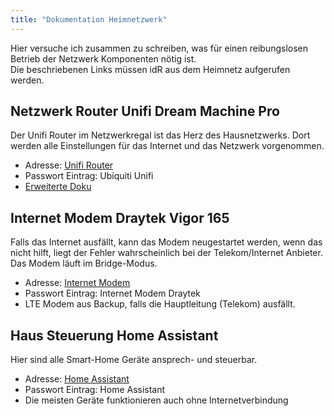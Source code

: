 ```yaml
---
title: "Dokumentation Heimnetzwerk"
---
```


Hier versuche ich zusammen zu schreiben, was für einen reibungslosen Betrieb der Netzwerk Komponenten nötig ist.  
Die beschriebenen Links müssen idR aus dem Heimnetz aufgerufen werden.

## Netzwerk Router Unifi Dream Machine Pro

Der Unifi Router im Netzwerkregal ist das Herz des Hausnetzwerks. Dort werden alle Einstellungen für das Internet und das Netzwerk vorgenommen.

- Adresse: <a href="https://192.168.1.1/network/default/dashboard" target="_blank">Unifi Router</a>
- Passwort Eintrag: Ubiquiti Unifi
- <a href="/udmpro/" target="_blank">Erweiterte Doku</a>

## Internet Modem Draytek Vigor 165

Falls das Internet ausfällt, kann das Modem neugestartet werden, wenn das nicht hilft, liegt der Fehler wahrscheinlich bei der Telekom/Internet Anbieter. Das Modem läuft im Bridge-Modus.

- Adresse: <a href="http://192.168.1.111" target="_blank">Internet Modem</a>
- Passwort Eintrag: Internet Modem Draytek
- LTE Modem aus Backup, falls die Hauptleitung (Telekom) ausfällt. 

## Haus Steuerung Home Assistant

Hier sind alle Smart-Home Geräte ansprech- und steuerbar.

- Adresse: <a href="http://192.168.1.247:8123/" target="_blank">Home Assistant</a>
- Passwort Eintrag: Home Assistant
- Die meisten Geräte funktionieren auch ohne Internetverbindung
